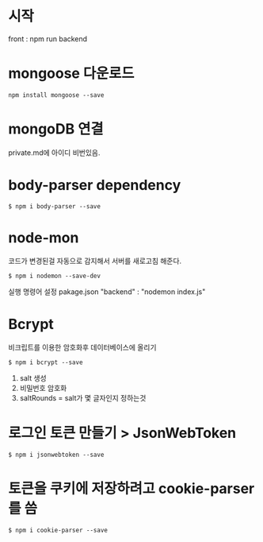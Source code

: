 # 시작

front : npm run backend

# mongoose 다운로드

```
npm install mongoose --save

```

# mongoDB 연결

private.md에 아이디 비번있음.

# body-parser dependency

```
$ npm i body-parser --save
```

# node-mon

코드가 변경된걸 자동으로 감지해서 서버를 새로고침 해준다.

```
$ npm i nodemon --save-dev
```

실행 명령어 설정
pakage.json "backend" : "nodemon index.js"

# Bcrypt

비크립트를 이용한 암호화후 데이터베이스에 올리기

```
$ npm i bcrypt --save
```

1. salt 생성
2. 비밀번호 암호화
3. saltRounds = salt가 몇 글자인지 정하는것

# 로그인 토큰 만들기 > JsonWebToken

```
$ npm i jsonwebtoken --save
```

# 토큰을 쿠키에 저장하려고 cookie-parser를 씀

```
$ npm i cookie-parser --save
```
